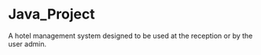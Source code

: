 # Java_Project
A hotel management system designed to be used at the reception or by the user admin.
